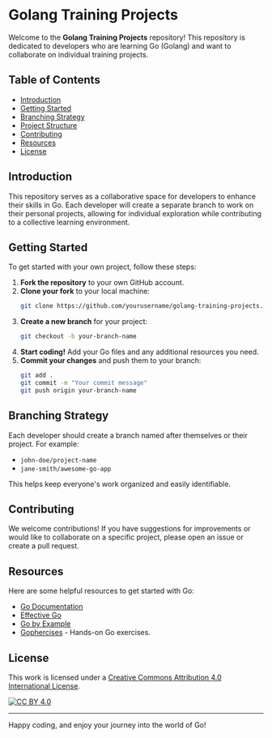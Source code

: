 # Golang Training Projects

Welcome to the **Golang Training Projects** repository! This repository is dedicated to developers who are learning Go (Golang) and want to collaborate on individual training projects.

## Table of Contents

- [Introduction](#introduction)
- [Getting Started](#getting-started)
- [Branching Strategy](#branching-strategy)
- [Project Structure](#project-structure)
- [Contributing](#contributing)
- [Resources](#resources)
- [License](#license)

## Introduction

This repository serves as a collaborative space for developers to enhance their skills in Go. Each developer will create a separate branch to work on their personal projects, allowing for individual exploration while contributing to a collective learning environment.

## Getting Started

To get started with your own project, follow these steps:

1. **Fork the repository** to your own GitHub account.
2. **Clone your fork** to your local machine:
   ```bash
   git clone https://github.com/yourusername/golang-training-projects.git
   ```
3. **Create a new branch** for your project:
   ```bash
   git checkout -b your-branch-name
   ```
4. **Start coding!** Add your Go files and any additional resources you need.
5. **Commit your changes** and push them to your branch:
   ```bash
   git add .
   git commit -m "Your commit message"
   git push origin your-branch-name
   ```

## Branching Strategy

Each developer should create a branch named after themselves or their project. For example:

- `john-doe/project-name`
- `jane-smith/awesome-go-app`

This helps keep everyone's work organized and easily identifiable.



## Contributing

We welcome contributions! If you have suggestions for improvements or would like to collaborate on a specific project, please open an issue or create a pull request.

## Resources

Here are some helpful resources to get started with Go:

- [Go Documentation](https://golang.org/doc/)
- [Effective Go](https://golang.org/doc/effective_go.html)
- [Go by Example](https://gobyexample.com/)
- [Gophercises](https://gophercises.com/) - Hands-on Go exercises.

## License

This work is licensed under a [Creative Commons Attribution 4.0 International License][cc-by].

[![CC BY 4.0][cc-by-image]][cc-by]

[cc-by]: http://creativecommons.org/licenses/by/4.0/
[cc-by-image]: https://i.creativecommons.org/l/by/4.0/88x31.png
---

Happy coding, and enjoy your journey into the world of Go!
